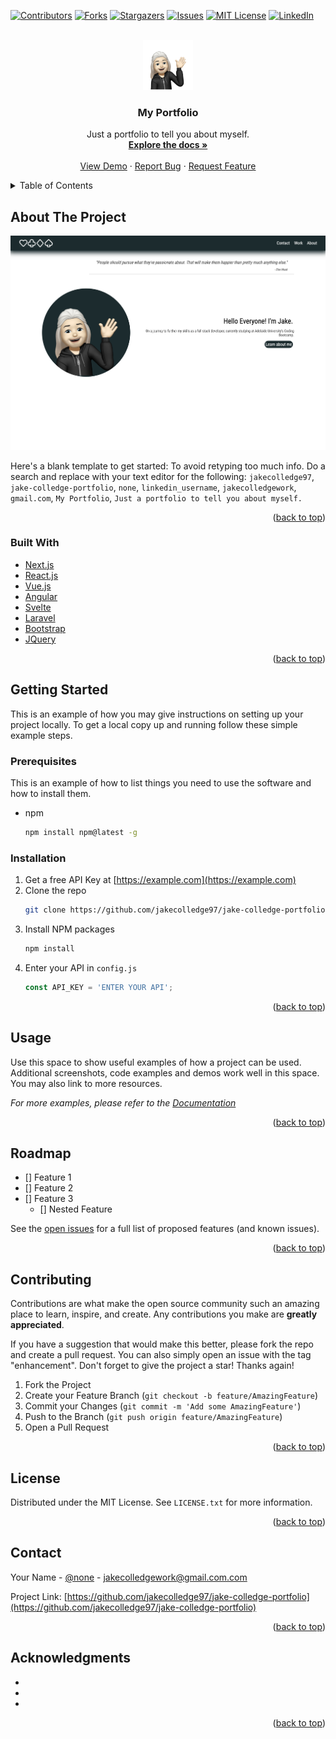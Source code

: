 <div id="top"></div>
<!--
*** Thanks for checking out the Best-README-Template. If you have a suggestion
*** that would make this better, please fork the repo and create a pull request
*** or simply open an issue with the tag "enhancement".
*** Don't forget to give the project a star!
*** Thanks again! Now go create something AMAZING! :D
-->



<!-- PROJECT SHIELDS -->
<!--
*** I'm using markdown "reference style" links for readability.
*** Reference links are enclosed in brackets [ ] instead of parentheses ( ).
*** See the bottom of this document for the declaration of the reference variables
*** for contributors-url, forks-url, etc. This is an optional, concise syntax you may use.
*** https://www.markdownguide.org/basic-syntax/#reference-style-links
-->
[![Contributors][contributors-shield]][contributors-url]
[![Forks][forks-shield]][forks-url]
[![Stargazers][stars-shield]][stars-url]
[![Issues][issues-shield]][issues-url]
[![MIT License][license-shield]][license-url]
[![LinkedIn][linkedin-shield]][linkedin-url]



<!-- PROJECT LOGO -->
<br />
<div align="center">
  <a href="https://github.com/jakecolledge97/jake-colledge-portfolio">
    <img src="public/assets/me.png" alt="Logo" width="80" height="80">
  </a>

<h3 align="center">My Portfolio</h3>

  <p align="center">
    Just a portfolio to tell you about myself.
    <br />
    <a href="https://github.com/jakecolledge97/jake-colledge-portfolio"><strong>Explore the docs »</strong></a>
    <br />
    <br />
    <a href="https://calm-thicket-32566.herokuapp.com/">View Demo</a>
    ·
    <a href="https://github.com/jakecolledge97/jake-colledge-portfolio/issues">Report Bug</a>
    ·
    <a href="https://github.com/jakecolledge97/jake-colledge-portfolio/issues">Request Feature</a>
  </p>
</div>



<!-- TABLE OF CONTENTS -->
<details>
  <summary>Table of Contents</summary>
  <ol>
    <li>
      <a href="#about-the-project">About The Project</a>
      <ul>
        <li><a href="#built-with">Built With</a></li>
      </ul>
    </li>
    <li>
      <a href="#getting-started">Getting Started</a>
      <ul>
        <li><a href="#prerequisites">Prerequisites</a></li>
        <li><a href="#installation">Installation</a></li>
      </ul>
    </li>
    <li><a href="#usage">Usage</a></li>
    <li><a href="#roadmap">Roadmap</a></li>
    <li><a href="#contributing">Contributing</a></li>
    <li><a href="#license">License</a></li>
    <li><a href="#contact">Contact</a></li>
    <li><a href="#acknowledgments">Acknowledgments</a></li>
  </ol>
</details>



<!-- ABOUT THE PROJECT -->
## About The Project

[![My Page](./public/assets/mypage.png)](https://calm-thicket-32566.herokuapp.com/)

Here's a blank template to get started: To avoid retyping too much info. Do a search and replace with your text editor for the following: `jakecolledge97`, `jake-colledge-portfolio`, `none`, `linkedin_username`, `jakecolledgework`, `gmail.com`, `My Portfolio`, `Just a portfolio to tell you about myself.`

<p align="right">(<a href="#top">back to top</a>)</p>



### Built With

* [Next.js](https://nextjs.org/)
* [React.js](https://reactjs.org/)
* [Vue.js](https://vuejs.org/)
* [Angular](https://angular.io/)
* [Svelte](https://svelte.dev/)
* [Laravel](https://laravel.com)
* [Bootstrap](https://getbootstrap.com)
* [JQuery](https://jquery.com)

<p align="right">(<a href="#top">back to top</a>)</p>



<!-- GETTING STARTED -->
## Getting Started

This is an example of how you may give instructions on setting up your project locally.
To get a local copy up and running follow these simple example steps.

### Prerequisites

This is an example of how to list things you need to use the software and how to install them.
* npm
  ```sh
  npm install npm@latest -g
  ```

### Installation

1. Get a free API Key at [https://example.com](https://example.com)
2. Clone the repo
   ```sh
   git clone https://github.com/jakecolledge97/jake-colledge-portfolio.git
   ```
3. Install NPM packages
   ```sh
   npm install
   ```
4. Enter your API in `config.js`
   ```js
   const API_KEY = 'ENTER YOUR API';
   ```

<p align="right">(<a href="#top">back to top</a>)</p>



<!-- USAGE EXAMPLES -->
## Usage

Use this space to show useful examples of how a project can be used. Additional screenshots, code examples and demos work well in this space. You may also link to more resources.

_For more examples, please refer to the [Documentation](https://example.com)_

<p align="right">(<a href="#top">back to top</a>)</p>



<!-- ROADMAP -->
## Roadmap

- [] Feature 1
- [] Feature 2
- [] Feature 3
    - [] Nested Feature

See the [open issues](https://github.com/jakecolledge97/jake-colledge-portfolio/issues) for a full list of proposed features (and known issues).

<p align="right">(<a href="#top">back to top</a>)</p>



<!-- CONTRIBUTING -->
## Contributing

Contributions are what make the open source community such an amazing place to learn, inspire, and create. Any contributions you make are **greatly appreciated**.

If you have a suggestion that would make this better, please fork the repo and create a pull request. You can also simply open an issue with the tag "enhancement".
Don't forget to give the project a star! Thanks again!

1. Fork the Project
2. Create your Feature Branch (`git checkout -b feature/AmazingFeature`)
3. Commit your Changes (`git commit -m 'Add some AmazingFeature'`)
4. Push to the Branch (`git push origin feature/AmazingFeature`)
5. Open a Pull Request

<p align="right">(<a href="#top">back to top</a>)</p>



<!-- LICENSE -->
## License

Distributed under the MIT License. See `LICENSE.txt` for more information.

<p align="right">(<a href="#top">back to top</a>)</p>



<!-- CONTACT -->
## Contact

Your Name - [@none](https://twitter.com/none) - jakecolledgework@gmail.com.com

Project Link: [https://github.com/jakecolledge97/jake-colledge-portfolio](https://github.com/jakecolledge97/jake-colledge-portfolio)

<p align="right">(<a href="#top">back to top</a>)</p>



<!-- ACKNOWLEDGMENTS -->
## Acknowledgments

* []()
* []()
* []()

<p align="right">(<a href="#top">back to top</a>)</p>



<!-- MARKDOWN LINKS & IMAGES -->
<!-- https://www.markdownguide.org/basic-syntax/#reference-style-links -->
[contributors-shield]: https://img.shields.io/github/contributors/jakecolledge97/jake-colledge-portfolio.svg?style=for-the-badge
[contributors-url]: https://github.com/jakecolledge97/jake-colledge-portfolio/graphs/contributors
[forks-shield]: https://img.shields.io/github/forks/jakecolledge97/jake-colledge-portfolio.svg?style=for-the-badge
[forks-url]: https://github.com/jakecolledge97/jake-colledge-portfolio/network/members
[stars-shield]: https://img.shields.io/github/stars/jakecolledge97/jake-colledge-portfolio.svg?style=for-the-badge
[stars-url]: https://github.com/jakecolledge97/jake-colledge-portfolio/stargazers
[issues-shield]: https://img.shields.io/github/issues/jakecolledge97/jake-colledge-portfolio.svg?style=for-the-badge
[issues-url]: https://github.com/jakecolledge97/jake-colledge-portfolio/issues
[license-shield]: https://img.shields.io/github/license/jakecolledge97/jake-colledge-portfolio.svg?style=for-the-badge
[license-url]: https://github.com/jakecolledge97/jake-colledge-portfolio/blob/master/LICENSE.txt
[linkedin-shield]: https://img.shields.io/badge/-LinkedIn-black.svg?style=for-the-badge&logo=linkedin&colorB=555
[linkedin-url]: https://linkedin.com/in/linkedin_username
[product-screenshot]: images/screenshot.png
